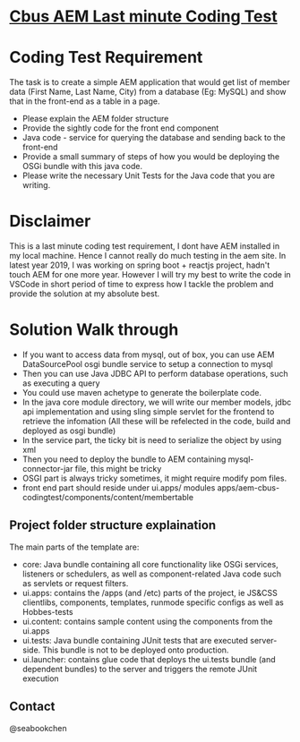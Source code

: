 # [Cbus AEM Last minute Coding Test](https://www.cbussuper.com.au/)

# Coding Test Requirement
The task is to create a simple AEM application that would get list of member data (First Name, Last Name, City) from a database (Eg: MySQL) and show that in the front-end as a table in a page.

- Please explain the AEM folder structure
- Provide the sightly code for the front end component
- Java code - service for querying the database and sending back to the front-end
- Provide a small summary of steps of how you would be deploying the OSGi bundle with this java code.
- Please write the necessary Unit Tests for the Java code that you are writing.

# Disclaimer
This is a last minute coding test requirement, I dont have AEM installed in my local machine. Hence I cannot really do much testing in the aem site. 
In latest year 2019, I was working on spring boot + reactjs project, hadn't touch AEM for one more year.
However I will try my best to write the code in VSCode in short period of time to express how I tackle the problem and provide the solution at my absolute best.

# Solution Walk through
 - If you want to access data from mysql, out of box, you can use AEM DataSourcePool osgi bundle service to setup a connection to mysql
 - Then you can use Java JDBC API to perform database operations, such as executing a query
 - You could use maven achetype to generate the boilerplate code.
 - In the java core module directory, we will write our member models, jdbc api implementation and using sling simple servlet for the frontend to retrieve the infomation (All these will be refelected in the code, build and deployed as osgi bundle)
 - In the service part, the ticky bit is need to serialize the object by using xml 
 - Then you need to deploy the bundle to AEM containing mysql-connector-jar file, this might be tricky
 - OSGI part is always tricky sometimes, it might require modify pom files.
 - front end part should reside under ui.apps/ modules apps/aem-cbus-codingtest/components/content/membertable


## Project folder structure explaination 

The main parts of the template are:

* core: Java bundle containing all core functionality like OSGi services, listeners or schedulers, as well as component-related Java code such as servlets or request filters.
* ui.apps: contains the /apps (and /etc) parts of the project, ie JS&CSS clientlibs, components, templates, runmode specific configs as well as Hobbes-tests
* ui.content: contains sample content using the components from the ui.apps
* ui.tests: Java bundle containing JUnit tests that are executed server-side. This bundle is not to be deployed onto production.
* ui.launcher: contains glue code that deploys the ui.tests bundle (and dependent bundles) to the server and triggers the remote JUnit execution

## Contact
@seabookchen